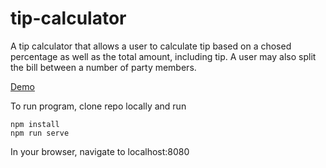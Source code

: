 # tip-calculator

A tip calculator that allows a user to calculate tip based on a chosed percentage as well as the total amount, including tip. A user may also split the bill between a number of party members.

[Demo](https://tip-calculate.firebaseapp.com/)

To run program, clone repo locally and run

```
npm install
npm run serve
```
In your browser, navigate to localhost:8080
